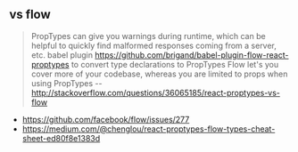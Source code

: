 ## vs flow

> PropTypes can give you warnings during runtime, which can be helpful to quickly find malformed responses coming from a server, etc.
>  babel plugin https://github.com/brigand/babel-plugin-flow-react-proptypes to convert type declarations to PropTypes
> Flow let's you cover more of your codebase, whereas you are limited to props when using PropTypes
> -- http://stackoverflow.com/questions/36065185/react-proptypes-vs-flow

- https://github.com/facebook/flow/issues/277
- https://medium.com/@chenglou/react-proptypes-flow-types-cheat-sheet-ed80f8e1383d
